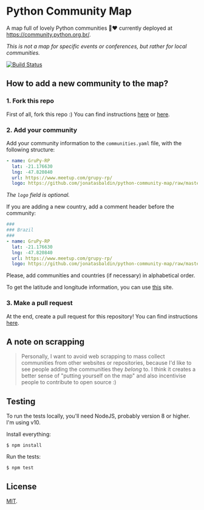# Python Community Map
A map full of lovely Python communities 🐍❤️  currently deployed at https://community.python.org.br/.

*This is not a map for specific events or conferences, but rather for local communities.*

[![Build Status](https://travis-ci.org/jonatasbaldin/python-community-map.svg?branch=master)](https://travis-ci.org/jonatasbaldin/python-community-map)

## How to add a new community to the map?
### 1. Fork this repo
First of all, fork this repo :) You can find instructions [here](https://help.github.com/articles/fork-a-repo/) or [here](https://guides.github.com/activities/forking/).

### 2. Add your community
Add your community information to the `communities.yaml` file, with the following structure:
```yaml
- name: GruPy-RP
  lat: -21.176630
  lng: -47.820840
  url: https://www.meetup.com/grupy-rp/
  logo: https://github.com/jonatasbaldin/python-community-map/raw/master/logo.png
```

*The `logo` field is optional.*

If you are adding a new country, add a comment header before the community:
```yaml
###
### Brazil
###
- name: GruPy-RP
  lat: -21.176630
  lng: -47.820840
  url: https://www.meetup.com/grupy-rp/
  logo: https://github.com/jonatasbaldin/python-community-map/raw/master/logo.png
```

Please, add communities and countries (if necessary) in alphabetical order.

To get the latitude and longitude information, you can use [this](https://www.latlong.net/) site.

### 3. Make a pull request
At the end, create a pull request for this repository! You can find instructions [here](https://help.github.com/articles/creating-a-pull-request/).

## A note on scrapping
> Personally, I want to avoid web scrapping to mass collect communities from other websites or repositories, because I'd like to see people adding the communities they _belong_ to. I think it creates a better sense of "putting yourself on the map" and also incentivise people to contribute to open source :)

## Testing
To run the tests locally, you'll need NodeJS, probably version 8 or higher. I'm using v10.

Install everything:
```
$ npm install
```

Run the tests:
```
$ npm test
```

## License
[MIT](https://github.com/jonatasbaldin/python-community-map/blob/master/LICENSE).

